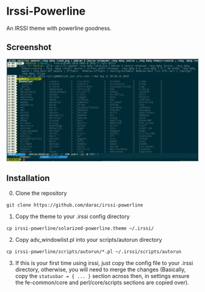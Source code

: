 Irssi-Powerline
===============

An IRSSI theme with powerline goodness.

Screenshot
----------

  ![Irssi-Powerline](https://github.com/darac/irssi-powerline/raw/master/doc/Irssi%20Powerline.png)

Installation
------------

0. Clone the repository
  
  ```Shell
  git clone https://github.com/darac/irssi-powerline
  ```

1. Copy the theme to your .irssi config directory

  ```Shell
  cp irssi-powerline/solarized-powerline.theme ~/.irssi/
  ```

2. Copy adv_windowlist.pl into your scripts/autorun directory

  ```Shell
  cp irssi-powerline/scripts/autorun/*.pl ~/.irssi/scripts/autorun
  ```

3. If this is your first time using irssi, just copy the config file to your .irssi directory, otherwise, you will need to merge the changes (Basically, copy the `statusbar = { ... }` section across then, in settings ensure the fe-common/core and perl/core/scripts sections are copied over).
